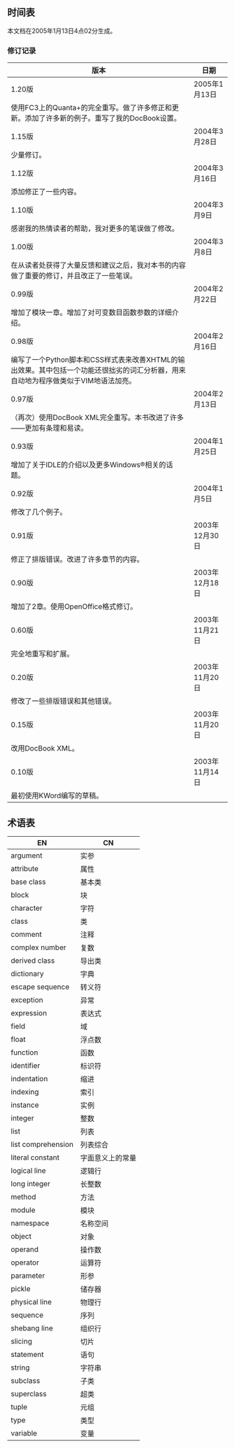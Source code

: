 ## 时间表
本文档在2005年1月13日4点02分生成。

### 修订记录

 版本 | 日期
--- | --- 
1.20版 |	2005年1月13日
|使用FC3上的Quanta+的完全重写。做了许多修正和更新。添加了许多新的例子。重写了我的DocBook设置。
1.15版|	2004年3月28日
|少量修订。
1.12版|	2004年3月16日
添加修正了一些内容。|
1.10版|	2004年3月9日
感谢我的热情读者的帮助，我对更多的笔误做了修改。|
1.00版|	2004年3月8日
在从读者处获得了大量反馈和建议之后，我对本书的内容做了重要的修订，并且改正了一些笔误。|
0.99版|	2004年2月22日
增加了模块一章。增加了对可变数目函数参数的详细介绍。|
0.98版|	2004年2月16日
编写了一个Python脚本和CSS样式表来改善XHTML的输出效果。其中包括一个功能还很拙劣的词汇分析器，用来自动地为程序做类似于VIM地语法加亮。|
0.97版|	2004年2月13日
（再次）使用DocBook XML完全重写。本书改进了许多——更加有条理和易读。|
0.93版|	2004年1月25日
增加了关于IDLE的介绍以及更多Windows®相关的话题。|
0.92版|	2004年1月5日
修改了几个例子。|
0.91版|	2003年12月30日
修正了排版错误。改进了许多章节的内容。|
0.90版|	2003年12月18日
增加了2章。使用OpenOffice格式修订。|
0.60版|	2003年11月21日
完全地重写和扩展。|
0.20版|	2003年11月20日
修改了一些排版错误和其他错误。|
0.15版|	2003年11月20日
改用DocBook XML。|
0.10版|	2003年11月14日
最初使用KWord编写的草稿。|

## 术语表

 EN | CN
--- | ---
argument | 实参
attribute | 属性
base class | 基本类
block | 块
character | 字符
class | 类
comment|注释
complex number|复数
derived class|导出类
dictionary|字典
escape sequence|转义符
exception|异常
expression|表达式
field|域
float|浮点数
function|函数
identifier|标识符
indentation|缩进
indexing|索引
instance|实例
integer|整数
list|列表
list comprehension|列表综合
literal constant|字面意义上的常量
logical line|逻辑行
long integer|长整数
method|方法
module|模块
namespace|名称空间
object|对象
operand|操作数
operator|运算符
parameter|形参
pickle|储存器
physical line|物理行
sequence|序列
shebang line|组织行
slicing|切片
statement|语句
string|字符串
subclass|子类
superclass|超类
tuple|元组
type|类型
variable|变量 